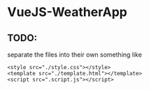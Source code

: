 # VueJS-WeatherApp

## TODO:
separate the files into their own 
something like 
```
<style src="./style.css"></style>
<template src="./template.html"></template>
<script src=".script.js"></script>
```
